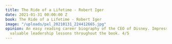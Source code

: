 ```yaml
---
title: The Ride of a Lifetime - Robert Iger
date: 2021-01-31 00:00:00 Z
book: The Ride of a Lifetime - Robert Iger
image: "/uploads/pxl_20210131_224412665.jpg"
opinion: An easy reading career biography of the CEO of Disney. Impressive man, with
  valuable leadership lessons throughout the book. 4/5
---
```


